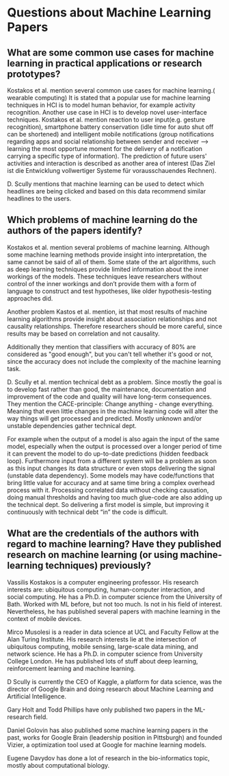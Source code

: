 # Questions about Machine Learning Papers

## What are some common use cases for machine learning in practical applications or research prototypes?

Kostakos et al. mention several common use cases for machine learning.( wearable computing) It is stated that a popular use for machine learning techniques in HCI is to model human behavior, for example activity recognition.
Another use case in HCI is to develop novel user-interface techniques. Kostakos et al. mention reaction to user input(e.g. gesture recognition), smartphone battery conservation (idle time for auto shut off can be shortened) and intelligent mobile notifications (group notifications regarding apps and social relationship between sender and receiver --> learning the most opportune moment for the delivery of a notification carrying a specific type of information). 
The prediction of future users' activities and interaction is described as another area of interest (Das Ziel ist die Entwicklung vollwertiger Systeme für vorausschauendes Rechnen).

D. Scully mentions that machine learning can be used to detect which headlines are being clicked and based on this data recommend similar headlines to the users.

## Which problems of machine learning do the authors of the papers identify?

Kostakos et al. mention several problems of machine learning. Although some machine learning methods provide insight into interpretation, the same cannot be said of all of them. Some state of the art algorithms, such as deep learning techniques provide limited information about the inner workings of the models. These techniques leave researchers without control of the inner workings and don’t provide them with a form of language to construct and test hypotheses, like older hypothesis-testing approaches did.

Another problem Kastos et al. mention, ist that most results of machine learning algorithms provide insight about association relationships and not causality relationships. Therefore researchers should be more careful, since results may be based on correlation and not causality.

Additionally they mention that classifiers with accuracy of 80% are considered as "good enough", but you can't tell whether it's good or not, since the accuracy does not include the complexity of the machine learning task.

D. Scully et al. mention technical debt as a problem. Since mostly the goal is to develop fast rather than good, the maintenance, documentation and improvement of the code and quality will have long-term consequences. They mention the CACE-principle: Change anything - change everything. Meaning that even little changes in the machine learning code will alter the way things will get processed and predicted. Mostly unknown and/or unstable dependencies gather technical dept.

For example when the output of a model is also again the input of the same model, especially when the output is processed over a longer period of time it can prevent the model to do up-to-date predictions (hidden feedback loop). Furthermore input from a different system will be a problem as soon as this input changes its data structure or even stops delivering the signal (unstable data dependency). Some models may have code/functions that bring little value for accuracy and at same time bring a complex overhead process with it. Processing correlated data without checking causation, doing manual thresholds and having too much glue-code are also adding up the technical dept. So delivering a first model is simple, but improving it continuously with technical debt “in” the code is difficult. 

## What are the credentials of the authors with regard to machine learning? Have they published research on machine learning (or using machine-learning techniques) previously?

Vassilis Kostakos is a computer engineering professor. His research interests are: ubiquitous computing, human-computer interaction, and social computing. He has a Ph.D. in computer science from the University of Bath.
Worked with ML before, but not too much. Is not in his field of interest. Nevertheless, he has published several papers with machine learning in the context of mobile devices.

Mirco Musolesi is a reader in data science at UCL and Faculty Fellow at the Alan Turing
Institute. His research interests lie at the intersection of ubiquitous computing, mobile sensing, large-scale data mining, and network science. He has a Ph.D. in computer science
from University College London. He has published lots of stuff about deep learning, reinforcement learning and machine learning.

D Scully is currently the CEO of Kaggle, a platform for data science, was the director of Google Brain and doing research about Machine Learning and Artificial Intelligence. 

Gary Holt and Todd Phillips have only published two papers in the ML-research field. 

Daniel Golovin has also published some machine learning papers in the past, works for Google Brain (leadership position in Pittsburgh) and founded Vizier, a optimization tool used at Google for machine learning models.

Eugene Davydov has done a lot of research in the bio-informatics topic, mostly about computational biology.
